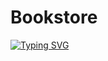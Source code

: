 # Bookstore

[![Typing SVG](https://readme-typing-svg.herokuapp.com?color=AB2DBD&multiline=true&width=550&lines=BookStore+Project+in+.Net+Core+Web+Api+;And+SQL+server)](https://git.io/typing-svg)

